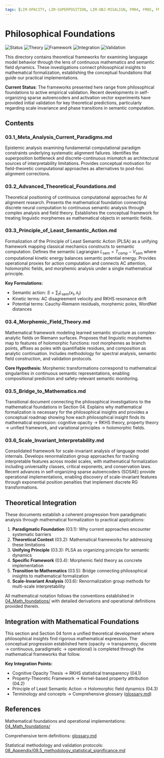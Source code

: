```yaml
---
tags: [LIM-OPACITY, LIM-SUPERPOSITION, LIM-OBJ-MISALIGN, FM04, FM05, FM13]
---
```


# Philosophical Foundations

![Status](https://img.shields.io/badge/Status-Theoretical_Foundations-blue)
![Theory](https://img.shields.io/badge/Theory-PLSA_Framework-green)
![Framework](https://img.shields.io/badge/Framework-Morphemic_Field_Theory-orange)
![Integration](https://img.shields.io/badge/Bridge-Mathematical_Foundations-purple)
![Validation](https://img.shields.io/badge/Validation-Active_Empirical_Testing-brightgreen)

This directory contains theoretical frameworks for examining language model behavior through the lens of continuous mathematics and semantic field dynamics. These investigations connect philosophical insights to mathematical formalization, establishing the conceptual foundations that guide our practical implementations.

**Current Status**: The frameworks presented here range from philosophical foundations to active empirical validation. Recent developments in self-organizing sparse autoencoders and activation vector experiments have provided initial validation for key theoretical predictions, particularly regarding scale invariance and phase transitions in semantic computation.

## Contents

### 03.1_Meta_Analysis_Current_Paradigms.md
Epistemic analysis examining fundamental computational paradigm constraints underlying systematic alignment failures. Identifies the superposition bottleneck and discrete-continuous mismatch as architectural sources of interpretability limitations. Provides conceptual motivation for field-theoretic computational approaches as alternatives to post-hoc alignment corrections.

### 03.2_Advanced_Theoretical_Foundations.md
Theoretical positioning of continuous computational approaches for AI alignment research. Presents the mathematical foundation connecting discrete neural computation to continuous semantic analysis through complex analysis and field theory. Establishes the conceptual framework for treating linguistic morphemes as mathematical objects in semantic fields.

### 03.3_Principle_of_Least_Semantic_Action.md
Formalization of the Principle of Least Semantic Action (PLSA) as a unifying framework mapping classical mechanics constructs to semantic computation. Defines the semantic Lagrangian $L_{\text{sem}} = T_{\text{comp}} - V_{\text{sem}}$ where computational kinetic energy balances semantic potential energy. Provides operational proxies for action computation and connects AC attention, holomorphic fields, and morphemic analysis under a single mathematical principle.

**Key Formulations:**
- Semantic action: $S = \sum_t L_{\text{sem}}(x_t, \dot{x}_t)$
- Kinetic terms: AC disagreement velocity and RKHS resonance drift
- Potential terms: Cauchy-Riemann residuals, morphemic poles, WordNet distances

### 03.4_Morphemic_Field_Theory.md
Mathematical framework modeling learned semantic structure as complex-analytic fields on Riemann surfaces. Proposes that linguistic morphemes map to features of holomorphic functions: root morphemes as branch points, affixes as poles with quantifiable residues, and composition as analytic continuation. Includes methodology for spectral analysis, semantic field construction, and validation protocols.

**Core Hypothesis:** Morphemic transformations correspond to mathematical singularities in continuous semantic representations, enabling compositional prediction and safety-relevant semantic monitoring.

### 03.5_Bridge_to_Mathematics.md
Transitional document connecting the philosophical investigations to the mathematical foundations in Section 04. Explains why mathematical formalization is necessary for the philosophical insights and provides a conceptual roadmap showing how each philosophical insight finds its mathematical expression: cognitive opacity → RKHS theory, property theory → unified framework, and variational principles → holomorphic fields.

### 03.6_Scale_Invariant_Interpretability.md
Consolidated framework for scale-invariant analysis of language model internals. Develops renormalization group approaches for tracking interpretable features across model scales, with mathematical formalization including universality classes, critical exponents, and conservation laws. Recent advances in self-organizing sparse autoencoders (SOSAE) provide operational implementations, enabling discovery of scale-invariant features through exponential position penalties that implement discrete RG transformations.

## Theoretical Integration

These documents establish a coherent progression from paradigmatic analysis through mathematical formalization to practical applications:

1. **Paradigmatic Foundation** (03.1): Why current approaches encounter systematic barriers
2. **Theoretical Context** (03.2): Mathematical frameworks for addressing these limitations  
3. **Unifying Principle** (03.3): PLSA as organizing principle for semantic dynamics
4. **Specific Framework** (03.4): Morphemic field theory as concrete implementation
5. **Transition to Mathematics** (03.5): Bridge connecting philosophical insights to mathematical formalization
6. **Scale-Invariant Analysis** (03.6): Renormalization group methods for multi-scale interpretability

All mathematical notation follows the conventions established in [04_Math_foundations/](../04_Math_foundations/) with detailed derivations and operational definitions provided therein.

## Integration with Mathematical Foundations

This section and Section 04 form a unified theoretical development where philosophical insights find rigorous mathematical expression. The conceptual progression established here (opacity → transparency, discrete → continuous, paradigmatic → operational) is completed through the mathematical frameworks that follow.

**Key Integration Points:**
- Cognitive Opacity Thesis → RKHS statistical transparency (04.1)
- Property-Theoretic Framework → Kernel-based property attribution (04.2)  
- Principle of Least Semantic Action → Holomorphic field dynamics (04.3)
- Terminology and concepts → Comprehensive glossary ([glossary.md](../glossary.md))

## References

Mathematical foundations and operational implementations: [04_Math_foundations/](../04_Math_foundations/)

Comprehensive term definitions: [glossary.md](../glossary.md)

Statistical methodology and validation protocols: [08_Appendix/08.5_methodology_statistical_significance.md](../08_Appendix/08.5_methodology_statistical_significance.md)